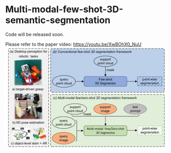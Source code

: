 # Multi-modal-few-shot-3D-semantic-segmentation

Code will be released soon.

Please refer to the paper video: https://youtu.be/XwBOhX0_NuU
![teaser](framework.png)
